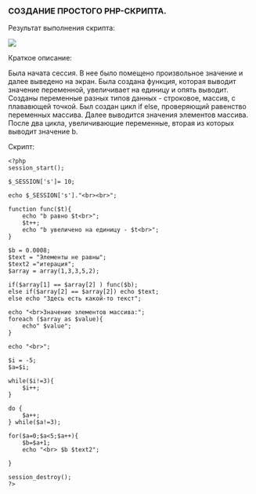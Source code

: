 ### СОЗДАНИЕ ПРОСТОГО PHP-СКРИПТА.

Результат выполнения скрипта:

<img src="../lr5_images/6_1.JPG">

Краткое описание:

Была начата сессия. В нее было помещено произвольное значение и далее выведено на экран. 
Была создана функция, которая выводит значение переменной, увеличивает на единицу и опять выводит.
Созданы переменные разных типов данных - строковое, массив, с плававющей точкой.
Был создан цикл if else, проверяющий равенство переменных массива.
Далее выводится значения элементов массива.
После два цикла, увеличивающие переменные, вторая из которых выводит значение b.

Скрипт:
```
<?php
session_start();

$_SESSION['s']= 10;

echo $_SESSION['s']."<br><br>";

function func($t){
	echo "b равно $t<br>";
	$t++;
	echo "b увеличено на единицу - $t<br>";
}

$b = 0.0008; 
$text = "Элементы не равны";
$text2 ="итерация";
$array = array(1,3,3,5,2);

if($array[1] == $array[2] ) func($b);
else if($array[2] == $array[2]) echo $text;
else echo "Здесь есть какой-то текст";

echo "<br>Значение элементов массива:";
foreach ($array as $value){ 
	echo" $value";
}

echo "<br>";

$i = -5; 
$a=$i;

while($i!=3){ 
	$i++;
}

do { 
	$a++;
} while($a!=3);
	
for($a=0;$a<5;$a++){ 
	$b=$a+1;
	echo "<br> $b $text2";
	
}

session_destroy();
?>
```
